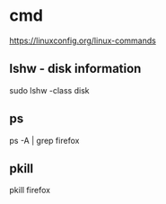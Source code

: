 # cmd

https://linuxconfig.org/linux-commands

## lshw - disk information

sudo lshw -class disk

## ps

ps -A | grep firefox

## pkill

pkill firefox
